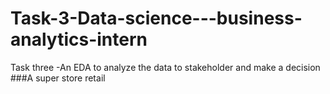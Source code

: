 # Task-3-Data-science---business-analytics-intern
Task three -An EDA to analyze the data to stakeholder and make a decision
###A super store retail 
